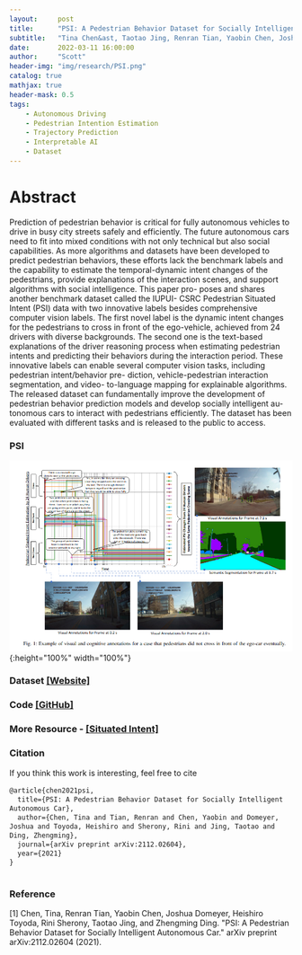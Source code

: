 ```yaml
---
layout:     post
title:      "PSI: A Pedestrian Behavior Dataset for Socially Intelligent Autonomous Car"
subtitle:   "Tina Chen&ast, Taotao Jing, Renran Tian, Yaobin Chen, Joshua Domeyer, Heishiro Toyoda, Rini Sherony, Zhengming Ding"
date:       2022-03-11 16:00:00
author:     "Scott"
header-img: "img/research/PSI.png"
catalog: true
mathjax: true
header-mask: 0.5
tags:
    - Autonomous Driving
    - Pedestrian Intention Estimation
    - Trajectory Prediction
    - Interpretable AI
    - Dataset
---
```

# Abstract
Prediction of pedestrian behavior is critical for fully autonomous vehicles to drive in busy city streets safely and efficiently. The future autonomous cars need to fit into mixed conditions with not only technical but also social capabilities. As more algorithms and datasets have been developed to predict pedestrian behaviors, these efforts lack the benchmark labels and the capability to estimate the temporal-dynamic intent changes of the pedestrians, provide explanations of the interaction scenes, and support algorithms with social intelligence. This paper pro- poses and shares another benchmark dataset called the IUPUI- CSRC Pedestrian Situated Intent (PSI) data with two innovative labels besides comprehensive computer vision labels. The first novel label is the dynamic intent changes for the pedestrians to cross in front of the ego-vehicle, achieved from 24 drivers with diverse backgrounds. The second one is the text-based explanations of the driver reasoning process when estimating pedestrian intents and predicting their behaviors during the interaction period. These innovative labels can enable several computer vision tasks, including pedestrian intent/behavior pre- diction, vehicle-pedestrian interaction segmentation, and video- to-language mapping for explainable algorithms. The released dataset can fundamentally improve the development of pedestrian behavior prediction models and develop socially intelligent au- tonomous cars to interact with pedestrians efficiently. The dataset has been evaluated with different tasks and is released to the public to access.

### PSI
![PSI](/img/research/PSI.png){:height="100%" width="100%"}

### Dataset [[Website]](http://situated-intent.net/pedestrian_dataset/)


### Code [[GitHub]](https://github.com/PSI-Intention2022/PSI-Intention)

### More Resource - [[Situated Intent]](http://situated-intent.net)

### Citation
If you think this work is interesting, feel free to cite

```
@article{chen2021psi,
  title={PSI: A Pedestrian Behavior Dataset for Socially Intelligent Autonomous Car},
  author={Chen, Tina and Tian, Renran and Chen, Yaobin and Domeyer, Joshua and Toyoda, Heishiro and Sherony, Rini and Jing, Taotao and Ding, Zhengming},
  journal={arXiv preprint arXiv:2112.02604},
  year={2021}
}


```


### Reference

[1] Chen, Tina, Renran Tian, Yaobin Chen, Joshua Domeyer, Heishiro Toyoda, Rini Sherony, Taotao Jing, and Zhengming Ding. "PSI: A Pedestrian Behavior Dataset for Socially Intelligent Autonomous Car." arXiv preprint arXiv:2112.02604 (2021).
